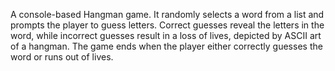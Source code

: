 A console-based Hangman game. 
It randomly selects a word from a list and prompts the player to guess letters. Correct guesses reveal the letters in the word, while incorrect guesses result in a loss of lives, depicted by ASCII art of a hangman. The game ends when the player either correctly guesses the word or runs out of lives.

